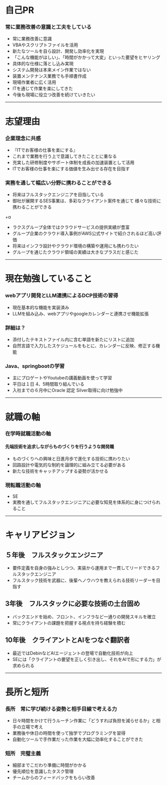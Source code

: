 
# 自己PR
### 常に業務改善の意識と工夫をしている
- 常に業務改善に意識
- VBAやスクリプトファイルを活用
- 新たなツールを自ら設計、開発し効率化を実現
- 「こんな機能がほしい」、「時間がかかって大変」といった要望をヒヤリング
- 具体的な仕様に落とし込み実現
- システム開発は本来メイン作業ではない
- 装置メンテナンス業務でも手順書作成
- 現場作業者に広く活用
- ITを通じて作業を楽にしてきた
- 今後も現場に役立つ改善を続けていきたい

---

# 志望理由

### 企業理念に共感
- 『ITでお客様の仕事を楽にする』
- これまで業務を行う上で意識してきたこととに重なる
- 充実した研修制度やサポート体制を成長の加速装置として活用
- ITでお客様の仕事を楽にする価値を生み出せる存在を目指す

### 実務を通して幅広い分野に携わることができる
- 将来はフルスタックエンジニアを目指している
- 御社が展開するSES事業は、多彩なクライアント案件を通じて
	様々な技術に携わることができる

+α
- ラクスグループ全体ではクラウドサービスの提供実績が豊富
- グループ企業のクラウド導入事例がAWS公式サイトで紹介されるほど高い評価
- 将来はインフラ設計やクラウド環境の構築や運用にも携わりたい
- グループを通じたクラウド領域の実績は大きなプラスだと感じた

---

# 現在勉強していること
### webアプリ開発とLLM連携によるDCP技術の習得
- 現在基本的な機能を実装済み
- LLMを組み込み、webアプリやgoogleカレンダーと連携させ機能拡張

### 詳細は？
- 添付したテキストファイル内に含む単語を新たにリストに追加
- 自然言語で入力したスケジュールをもとに、カレンダーに反映、修正する機能

### Java、springbootの学習
- 主にプロゲートやYoutubeの講義動画を使って学習
- 平日は１日 4、5時間取り組んでいる
- 入社までの６月中にOracle 認定 Silver取得に向け勉強中

---

# 就職の軸
### 在学時就職活動の軸
#### 先端技術を追求しながらものづくりを行うような開発職 
- ものづくりへの興味と日進月歩で進化する技術に携わりたい
- 回路設計や電気的な制約を論理的に組み立てる必要がある
- 新たな技術をキャッチアップする姿勢が活かせる

### 現転職活動の軸
- SE
- 実務を通してフルスタックエンジニアに必要な知見を体系的に身につけられること

---

# キャリアビジョン
## ５年後　フルスタックエンジニア
- 要件定義を自身の強みとしつつ、実装から運用まで一貫してリードできるフルスタックエンジニア
- フルスタック技術を武器に、後輩へノウハウを教えられる技術リーダーを目指す

## 3年後　フルスタックに必要な技術の土台固め
- バックエンドを始め、フロント、インフラなど一通りの開発スキルを確立
- 常にクライアントの課題を把握する視点を持ち経験を積む

## 10年後　クライアントとAIをつなぐ翻訳者
- 最近ではDebinなどAIエージェントの登場で自動化技術が向上
- SEには「クライアントの要望を正しく引き出し、それをAIで形にする力」が求められる

---

# 長所と短所
### 長所　常に学び続ける姿勢と相手目線で考える力
- 日々時間をかけて行うルーチン作業に「どうすれば負担を減らせるか」と相手の立場で考え
- 業務後や休日の時間を使って独学でプログラミングを習得
- 自動化ツールで手作業だった作業を大幅に効率化することができた

### 短所　完璧主義
- 細部までこだわり準備に時間がかかる
- 優先順位を意識したタスク管理
- チームからのフィードバックをもらい改善

